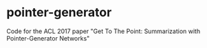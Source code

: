 # pointer-generator
Code for the ACL 2017 paper "Get To The Point: Summarization with Pointer-Generator Networks"
